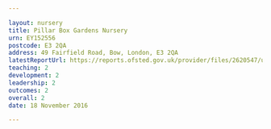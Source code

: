 ```yaml
---

layout: nursery
title: Pillar Box Gardens Nursery
urn: EY152556
postcode: E3 2QA
address: 49 Fairfield Road, Bow, London, E3 2QA
latestReportUrl: https://reports.ofsted.gov.uk/provider/files/2620547/urn/EY152556.pdf
teaching: 2
development: 2
leadership: 2
outcomes: 2
overall: 2
date: 18 November 2016

---
```

